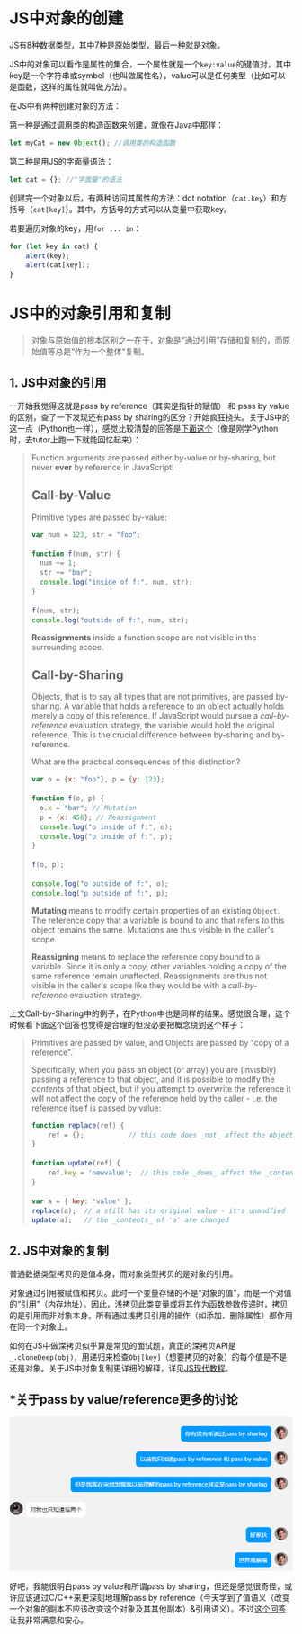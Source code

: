 # JS中对象的创建

JS有8种数据类型，其中7种是原始类型，最后一种就是对象。

JS中的对象可以看作是属性的集合，一个属性就是一个`key:value`的键值对，其中key是一个字符串或symbel（也叫做属性名），value可以是任何类型（比如可以是函数，这样的属性就叫做方法）。

在JS中有两种创建对象的方法：

第一种是通过调用类的构造函数来创建，就像在Java中那样：

```javascript
let myCat = new Object(); //调用类的构造函数
```

第二种是用JS的字面量语法：

```javascript
let cat = {}; //"字面量"的语法
```

创建完一个对象以后，有两种访问其属性的方法：dot notation（`cat.key`）和方括号（`cat[key]`）。其中，方括号的方式可以从变量中获取key。

若要遍历对象的key，用`for ... in`：

```javascript
for (let key in cat) {
    alert(key);
    alert(cat[key]);
}
```

# JS中的对象引用和复制

> 对象与原始值的根本区别之一在于，对象是“通过引用”存储和复制的，而原始值等总是“作为一个整体”复制。
>

## 1. JS中对象的引用

一开始我觉得这就是pass by reference（其实是指针的赋值） 和 pass by value的区别，查了一下发现还有pass by sharing的区分？开始疯狂挠头。关于JS中的这一点（Python也一样），感觉比较清楚的回答是[下面这个](https://stackoverflow.com/a/38533677/24989889)（像是刚学Python时，去tutor上跑一下就能回忆起来）：

>
> Function arguments are passed either by-value or by-sharing, but never **ever** by reference in JavaScript!
>
> ## Call-by-Value
>
> Primitive types are passed by-value:
>
> ```js
> var num = 123, str = "foo";
> 
> function f(num, str) {
>   num += 1;
>   str += "bar";
>   console.log("inside of f:", num, str);
> }
> 
> f(num, str);
> console.log("outside of f:", num, str);
> ```
>
> **Reassignments** inside a function scope are not visible in the surrounding scope.
>
> ## Call-by-Sharing
>
> Objects, that is to say all types that are not primitives, are passed by-sharing. A variable that holds a reference to an object actually holds merely a copy of this reference. If JavaScript would pursue a *call-by-reference* evaluation strategy, the variable would hold the original reference. This is the crucial difference between by-sharing and by-reference.
>
> What are the practical consequences of this distinction?
>
> ```js
> var o = {x: "foo"}, p = {y: 123};
> 
> function f(o, p) {
>   o.x = "bar"; // Mutation
>   p = {x: 456}; // Reassignment
>   console.log("o inside of f:", o);
>   console.log("p inside of f:", p);
> }
> 
> f(o, p);
> 
> console.log("o outside of f:", o);
> console.log("p outside of f:", p);
> ```
>
> **Mutating** means to modify certain properties of an existing `Object`. The reference copy that a variable is bound to and that refers to this object remains the same. Mutations are thus visible in the caller's scope.
>
> **Reassigning** means to replace the reference copy bound to a variable. Since it is only a copy, other variables holding a copy of the same reference remain unaffected. Reassignments are thus not visible in the caller's scope like they would be with a *call-by-reference* evaluation strategy.

上文Call-by-Sharing中的例子，在Python中也是同样的结果。感觉很合理，这个时候看下面这个回答也觉得是合理的但没必要把概念绕到这个样子：

> Primitives are passed by value, and Objects are passed by "copy of a reference".
>
> Specifically, when you pass an object (or array) you are (invisibly) passing a reference to that object, and it is possible to modify the *contents* of that object, but if you attempt to overwrite the reference it will not affect the copy of the reference held by the caller - i.e. the reference itself is passed by value:
>
> ```js
> function replace(ref) {
>     ref = {};           // this code does _not_ affect the object passed
> }
> 
> function update(ref) {
>     ref.key = 'newvalue';  // this code _does_ affect the _contents_ of the object
> }
> 
> var a = { key: 'value' };
> replace(a);  // a still has its original value - it's unmodfied
> update(a);   // the _contents_ of 'a' are changed
> ```

## 2. JS中对象的复制

普通数据类型拷贝的是值本身，而对象类型拷贝的是对象的引用。

对象通过引用被赋值和拷贝。此时一个变量存储的不是“对象的值”，而是一个对值的“引用”（内存地址）。因此，浅拷贝此类变量或将其作为函数参数传递时，拷贝的是引用而非对象本身。所有通过浅拷贝引用的操作（如添加、删除属性）都作用在同一个对象上。

如何在JS中做深拷贝似乎算是常见的面试题，真正的深拷贝API是`_.cloneDeep(obj)`，用递归来检查`Obj[key]`（想要拷贝的对象）的每个值是不是还是对象。关于JS中对象复制更详细的解释，详见[JS现代教程](https://zh.javascript.info/object-copy)。

## *关于pass by value/reference更多的讨论

![image-20240511235111128](./assets/image-20240511235111128.png)

好吧，我能很明白pass by value和所谓pass by sharing，但还是感觉很奇怪，或许应该通过C/C++来更深刻地理解pass by reference（今天学到了值语义（改变一个对象的副本不应该改变这个对象及其其他副本）&引用语义）。不过[这个回答]()让我非常满意和安心。















